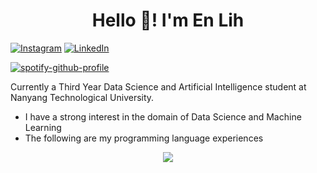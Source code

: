 <h1 align='center'> Hello 👋! I'm En Lih </h1>

[![Instagram](https://img.shields.io/badge/Instagram-%23E4405F.svg?style=for-the-badge&logo=Instagram&logoColor=white)](https://instagr.am/enlihhhhh) [![LinkedIn](https://img.shields.io/badge/linkedin-%230077B5.svg?style=for-the-badge&logo=linkedin&logoColor=white)](https://www.linkedin.com/in/enlihhhhh/) 

[![spotify-github-profile](https://spotify-github-profile.vercel.app/api/view?uid=21nqzxqpvdrjkyzn6r45ay7ri&cover_image=true&theme=default&show_offline=true&background_color=121212&interchange=false&bar_color=53b14f&bar_color_cover=false)](https://spotify-github-profile.vercel.app/api/view?uid=21nqzxqpvdrjkyzn6r45ay7ri&redirect=true)

Currently a Third Year Data Science and Artificial Intelligence student at Nanyang Technological University.
* I have a strong interest in the domain of Data Science and Machine Learning
* The following are my programming language experiences
<p align="center">
  <a href="https://skillicons.dev">
    <img src="https://skillicons.dev/icons?i=python,c,cpp,java,javascript,css,html,r,react,mysql,tensorflow,pytorch,flask,mongodbfigma&theme=light" />
  </a>
</p>

<!--
**enlihhhhh/enlihhhhh** is a ✨ _special_ ✨ repository because its `README.md` (this file) appears on your GitHub profile.

Here are some ideas to get you started:

- 🔭 I’m currently working on ...
- 🌱 I’m currently learning ...
- 👯 I’m looking to collaborate on ...
- 🤔 I’m looking for help with ...
- 💬 Ask me about ...
- 📫 How to reach me: ...
- 😄 Pronouns: ...
- ⚡ Fun fact: ...
-->
